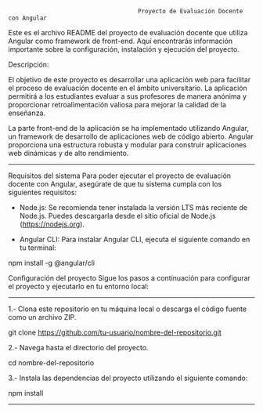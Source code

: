                                          Proyecto de Evaluación Docente con Angular

Este es el archivo README del proyecto de evaluación docente que utiliza Angular como framework de front-end. Aquí encontrarás información importante sobre la configuración, instalación y ejecución del proyecto.

Descripción:

El objetivo de este proyecto es desarrollar una aplicación web para facilitar el proceso de evaluación docente en el ámbito universitario. La aplicación permitirá a los estudiantes evaluar a sus profesores de manera anónima y proporcionar retroalimentación valiosa para mejorar la calidad de la enseñanza.

La parte front-end de la aplicación se ha implementado utilizando Angular, un framework de desarrollo de aplicaciones web de código abierto. Angular proporciona una estructura robusta y modular para construir aplicaciones web dinámicas y de alto rendimiento.

------------------------------------------------------------------------------------------------------------------------------

Requisitos del sistema
Para poder ejecutar el proyecto de evaluación docente con Angular, asegúrate de que tu sistema cumpla con los siguientes requisitos:

- Node.js: Se recomienda tener instalada la versión LTS más reciente de Node.js. Puedes descargarla desde el sitio oficial de Node.js (https://nodejs.org).

- Angular CLI: Para instalar Angular CLI, ejecuta el siguiente comando en tu terminal:

npm install -g @angular/cli

Configuración del proyecto
Sigue los pasos a continuación para configurar el proyecto y ejecutarlo en tu entorno local:

------------------------------------------------------------------------------------------------------------------------------

1.- Clona este repositorio en tu máquina local o descarga el código fuente como un archivo ZIP.

git clone https://github.com/tu-usuario/nombre-del-repositorio.git

2.- Navega hasta el directorio del proyecto.

cd nombre-del-repositorio

3.- Instala las dependencias del proyecto utilizando el siguiente comando:

npm install

------------------------------------------------------------------------------------------------------------------------------
